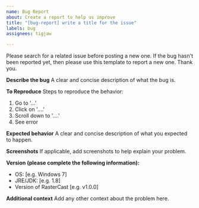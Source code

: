 ```yaml
---
name: Bug Report
about: Create a report to help us improve
title: "[bug-report] write a title for the issue"
labels: bug
assignees: tigjaw

---
```


Please search for a related issue before posting a new one. If the bug hasn't been reported yet, then please use this template to report a new one. Thank you.

**Describe the bug**
A clear and concise description of what the bug is.

**To Reproduce**
Steps to reproduce the behavior:
1. Go to '...'
2. Click on '....'
3. Scroll down to '....'
4. See error

**Expected behavior**
A clear and concise description of what you expected to happen.

**Screenshots**
If applicable, add screenshots to help explain your problem.

**Version (please complete the following information):**
 - OS: [e.g. Windows 7]
 - JRE/JDK: [e.g. 1.8]
 - Version of RasterCast [e.g. v1.0.0]

**Additional context**
Add any other context about the problem here.
